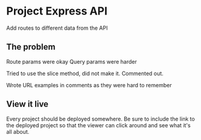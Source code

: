 # Project Express API

Add routes to different data from the API

## The problem

Route params were okay
Query params were harder

Tried to use the slice method, did not make it. Commented out.

Wrote URL examples in comments as they were hard to remember

## View it live

Every project should be deployed somewhere. Be sure to include the link to the deployed project so that the viewer can click around and see what it's all about.

